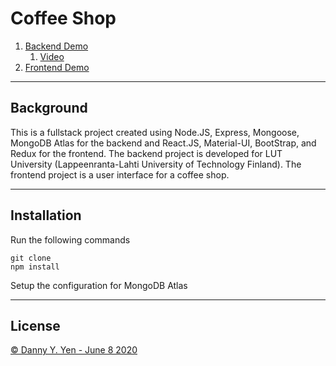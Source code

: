 # **Coffee Shop**

1. [Backend Demo](https://coffee-shop-rest.herokuapp.com)
    1. [Video](https://www.youtube.com/watch?v=Xode6kZ-i-o)
2. [Frontend Demo](#)

___
## **Background**

This is a fullstack project created using Node.JS, Express, Mongoose, MongoDB Atlas for the backend and React.JS, Material-UI, BootStrap, and Redux for the frontend. The backend project is developed for LUT University (Lappeenranta-Lahti University of Technology Finland). The frontend project is a user interface for a coffee shop.

___
## **Installation**
Run the following commands
```
git clone
npm install
```
Setup the configuration for MongoDB Atlas


___
## License

[© Danny Y. Yen - June 8 2020](../LICENSE)
